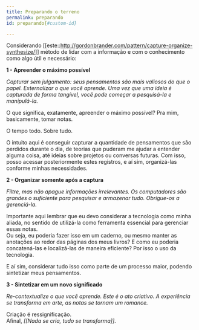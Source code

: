 ```yaml
---
title: Preparando o terreno
permalink: preparando
id: preparando{#custom-id}

---
```

Considerando [[este::http://gordonbrander.com/pattern/capture-organize-synthesize/]] método de lidar com a informação e com o conhecimento como algo útil e necessário:

**1 - Apreender o máximo possível**

*Capturar sem julgamento: seus pensamentos são mais valiosos do que o papel. Externalizar o que você aprende. Uma vez que uma ideia é capturada de forma tangível, você pode começar a pesquisá-la e manipulá-la.*

O que significa, exatamente, apreender o máximo possível? Pra mim, basicamente, tomar notas. 

O tempo todo. Sobre tudo.  

O intuito aqui é conseguir capturar a quantidade de pensamentos que são perdidos durante o dia, de teorias que puderam me ajudar a entender alguma coisa, até ideias sobre projetos ou conversas futuras. Com isso, posso acessar posteriormente estes registros, e aí sim, organizá-las conforme minhas necessidades.  

**2 - Organizar somente após a captura**

*Filtre, mas não apague informações irrelevantes. Os computadores são grandes o suficiente para pesquisar e armazenar tudo. Obrigue-os a gerenciá-la.*

Importante aqui lembrar que eu devo considerar a tecnologia como minha aliada, no sentido de utilizá-la como ferramenta essencial para gerenciar essas notas.  
Ou seja, eu poderia fazer isso em um caderno, ou mesmo manter as anotações ao redor das páginas dos meus livros? E como eu poderia concatená-las e localizá-las de maneira eficiente? 
Por isso o uso da tecnologia.  

E aí sim, considerar tudo isso como parte de um processo maior, podendo sintetizar meus pensamentos.

**3 - Sintetizar em um novo significado**

*Re-contextualize o que você aprende. Este é o ato criativo. A experiência se transforma em arte, as notas se tornam um romance.*

Criação é ressignificação.  
Afinal, *[[Nada se cria, tudo se transforma]]*.